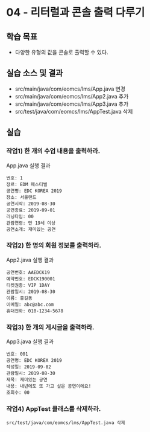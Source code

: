 # 04 - 리터럴과 콘솔 출력 다루기

## 학습 목표

- 다양한 유형의 값을 콘솔로 출력할 수 있다.

## 실습 소스 및 결과

- src/main/java/com/eomcs/lms/App.java 변경
- src/main/java/com/eomcs/lms/App2.java 추가
- src/main/java/com/eomcs/lms/App3.java 추가
- src/test/java/com/eomcs/lms/AppTest.java 삭제

## 실습

### 작업1) 한 개의 수업 내용을 출력하라.

App.java 실행 결과

```
번호: 1
장르: EDM 페스티벌
공연명: EDC KOREA 2019
장소: 서울랜드
공연시작: 2019-08-30
공연종료: 2019-09-01
러닝타임: 00
관람연령: 만 19세 이상
공연소개: 재미있는 공연
```

### 작업2) 한 명의 회원 정보를 출력하라.

App2.java 실행 결과

```
공연번호: AAEDCK19
예약번호: EDCK190001
티켓권종: VIP 1DAY
관람일시: 2019-08-30
이름: 홍길동
이메일: abc@abc.com
휴대전화: 010-1234-5678
```

### 작업3) 한 개의 게시글을 출력하라.

App3.java 실행 결과

```
번호: 001
공연명: EDC KOREA 2019
작성일: 2019-09-02
관람일시: 2019-08-30
제목: 재미있는 공연
내용: 내년에도 또 가고 싶은 공연이에요!
조회수: 00
```

### 작업4) AppTest 클래스를 삭제하라.

```
src/test/java/com/eomcs/lms/AppTest.java 삭제
```
